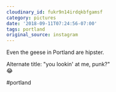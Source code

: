 ```yaml
---
cloudinary_id: fukr9n14irdqkbfgamsf
category: pictures
date: '2018-09-11T07:24:56-07:00'
tags: portland
original_source: instagram
---
```


Even the geese in Portland are hipster.

Alternate title: "you lookin' at me, punk?"  
😂

#portland